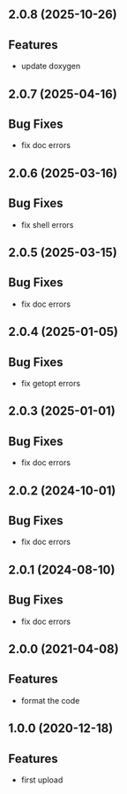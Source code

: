 ## 2.0.8 (2025-10-26)

## Features

- update doxygen

## 2.0.7 (2025-04-16)

## Bug Fixes

- fix doc errors

## 2.0.6 (2025-03-16)

## Bug Fixes

- fix shell errors

## 2.0.5 (2025-03-15)

## Bug Fixes

- fix doc errors

## 2.0.4 (2025-01-05)

## Bug Fixes

- fix getopt errors

## 2.0.3 (2025-01-01)

## Bug Fixes

- fix doc errors

## 2.0.2 (2024-10-01)

## Bug Fixes

- fix doc errors

## 2.0.1 (2024-08-10)

## Bug Fixes

- fix doc errors

## 2.0.0 (2021-04-08)

## Features

- format the code

## 1.0.0 (2020-12-18)

## Features

- first upload